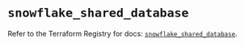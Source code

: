 # `snowflake_shared_database`

Refer to the Terraform Registry for docs: [`snowflake_shared_database`](https://registry.terraform.io/providers/snowflakedb/snowflake/2.1.1/docs/resources/shared_database).
